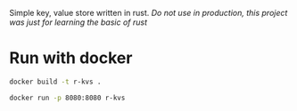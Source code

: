 Simple key, value store written in rust.
*Do not use in production, this project was just for learning the basic of rust*

# Run with docker
```bash
docker build -t r-kvs .
```

```bash
docker run -p 8080:8080 r-kvs
```